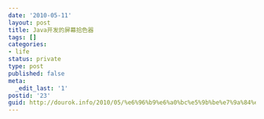 ```yaml
---
date: '2010-05-11'
layout: post
title: Java开发的屏幕拾色器
tags: []
categories:
- life
status: private
type: post
published: false
meta:
  _edit_last: '1'
postid: '23'
guid: http://dourok.info/2010/05/%e6%96%b9%e6%a0%bc%e5%9b%be%e7%9a%84%e6%9c%80%e7%9f%ad%e8%b7%af%e5%be%84%e6%8e%a2%e8%ae%a8/
---
```


